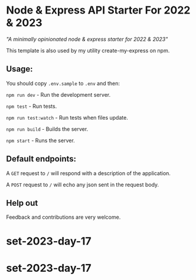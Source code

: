 # Node & Express API Starter For 2022 & 2023

_"A minimally opinionated node & express starter for 2022 & 2023"_

This template is also used by my utility create-my-express on npm.

## Usage:

You should copy `.env.sample` to `.env` and then:

`npm run dev` - Run the development server.

`npm test` - Run tests.

`npm run test:watch` - Run tests when files update.

`npm run build` - Builds the server.

`npm start` - Runs the server.

## Default endpoints:

A `GET` request to `/` will respond with a description of the application.

A `POST` request to `/` will echo any json sent in the request body.

## Help out

Feedback and contributions are very welcome.
# set-2023-day-17
# set-2023-day-17
